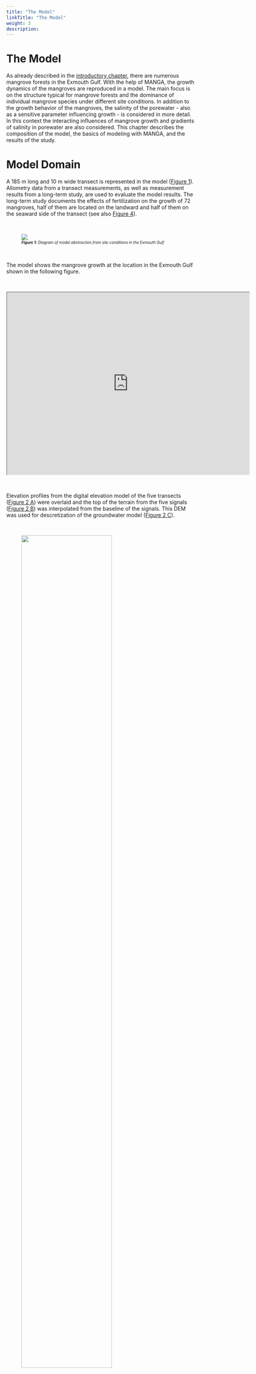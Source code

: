 ```yaml
---
title: "The Model"
linkTitle: "The Model"
weight: 3
description:
---
```

# The Model

<head>
<style type="text/css">
<!--
#vis {
  border: 1px solid black;
}
#Rahmen {
        border-width: 0.1em; 
        border-style: solid;
        text-align:right;
}
-->
</style>
</head>

As already described in the <a href="/docs/sample_model_exmouth_gulf/exmouth_gulf/">introductory chapter</a>, there are numerous mangrove forests in the Exmouth Gulf.
With the help of MANGA, the growth dynamics of the mangroves are reproduced in a model.
The main focus is on the structure typical for mangrove forests and the dominance of individual mangrove species under different site conditions.
In addition to the growth behavior of the mangroves, the salinity of the porewater - also as a sensitive parameter influencing growth - is considered in more detail.
In this context the interacting influences of mangrove growth and gradients of salinity in porewater are also considered.
This chapter describes the composition of the model, the basics of modeling with MANGA, and the results of the study.

<h1>Model Domain</h1>

A 185 m long and 10 m wide transect is represented in the model (<a href="/docs/sample_model_exmouth_gulf/model_results/#Figure_1">Figure 1</a>).
Allometry data from a transect measurements, as well as measurement results from a long-term study, are used to evaluate the model results.
The long-term study documents the effects of fertilization on the growth of 72 mangroves, half of them are located on the landward and half of them on the seaward side of the transect (see also <a href="/docs/sample_model_exmouth_gulf/model_results/#Figure_4">Figure 4</a>).

<br>
<figure>
<a name="Figure_1"></a>
<img src="/pictures/exmouth_gulf/the_model/Transect_Sketch.png">
<figcaption><font size = "1"><i><b>Figure 1:</b> Diagram of model abstraction from site conditions in the Exmouth Gulf</i></font></figcaption>
</figure><br>

The model shows the mangrove growth at the location in the Exmouth Gulf shown in the following figure.

<br>
<p>
<iframe src="https://www.google.com/maps/d/embed?mid=1EiX5yyZGJgVSu7pueUi5_jK160ndg0tG" width="640" height="480"></iframe>
</p>
<br>

Elevation profiles from the digital elevation model of the five transects (<a href="/en/docs/example-model_exmouth_gulf/results/#Figure_2">Figure 2 A</a>) were overlaid and the top of the terrain from the five signals (<a href="/en/docs/example_exmouth_gulf/results/#Figure_2">Figure 2 B</a>) was interpolated from the baseline of the signals.
This DEM was used for descretization of the groundwater model (<a href="/en/docs/example_exmouth_gulf/results/#Figure_2">Figure 2 C</a>).

<br>
<figure>
<a name="Figure_2"></a>
<img src="/pictures/exmouth_gulf/the_model/dem_building.png" style="width:75%">
<figcaption><font size = "1"><i><b>Figure 2:</b> Elevation profiles along transect lines</i></font></figcaption>
</figure><br>

<h1>Modeling</h1>

<h2>Model variants</h2>

Mangrove growth was simulated using three different models (see also <a href="/docs/sample_model_exmouth_gulf/model_results/#Table_1">Table 1</a>). 

In the model "<b>Model Without Feedback</b>" the dynamic changes in abiotic influences (tides, groundwater recharge and salinity of seawater) are included via boundary conditions.
The influence of plant water extraction on porewater salinity was not accounted for.

The model "<b>Model Without Tide</b>" considers the effects of plant water extraction on the salinity of the porewater and all abiotic influences of the first model - with exception of the tides.

Finally, the third model variant "<b>Full Model</b>" reproduces both, the dynamics of tides and the coupling of plant water extraction and porewater.

The following <a href="/docs/sample_model_exmouth_gulf/model_results/#Table_1">Table 1</a> summarizes the specifications of the three model variants.

<br>
<figure>
<figcaption align="top"><font size = "1"><i><b>Table 1:</b> Model variants</i></font></figcaption>
<a name="Table_1"></a>
<table width="100%">
 <tr>
  <td  width="27%" style="text-align: center; vertical-align: middle;">
  </td>
  <td width="23%" style="text-align: center; vertical-align: middle; border-left:1px solid #000; border-right:1px solid #000; border-top:1px solid #000; border-bottom:1px solid #000">
   Tides
  </td>
  <td width="26%" style="text-align: center; vertical-align: middle; border-left:1px solid #000; border-right:1px solid #000; border-top:1px solid #000; border-bottom:1px solid #000">
   Coupling plant water balance and porewater
  </td>
  <td width="23%" style="text-align: center; vertical-align: middle; border-left:1px solid #000; border-right:1px solid #000; border-top:1px solid #000; border-bottom:1px solid #000">
   Other abiotic factors
  </td>
 </tr>
 <tr>
  <td width="27%" style="text-align: center; vertical-align: middle; border-left:1px solid #000; border-right:1px solid #000; border-top:1px solid #000; border-bottom:1px solid #000">
   Model Without Feedback
  </td>
  <td width="23%" style="text-align: center; vertical-align: middle; border-left:1px solid #000; border-right:1px solid #000; border-top:1px solid #000; border-bottom:1px solid #000">
    <font color="green" size="5"> <b> &#10004; </b> </font>
  </td>
  <td width="26%" style="text-align: center; vertical-align: middle; border-left:1px solid #000; border-right:1px solid #000; border-top:1px solid #000; border-bottom:1px solid #000">
    <font color="red" size="5"> <b> &#10008; </b> </font>
  </td>
  <td width="23%" style="text-align: center; vertical-align: middle; border-left:1px solid #000; border-right:1px solid #000; border-top:1px solid #000; border-bottom:1px solid #000">
    <font color="green" size="5"> <b> &#10004; </b> </font>
  </td>
 </tr>
 <tr>
  <td width="27%" style="text-align: center; vertical-align: middle; border-left:1px solid #000; border-right:1px solid #000; border-top:1px solid #000; border-bottom:1px solid #000">
   Model Without Tide
  </td>
  <td width="23%" style="text-align: center; vertical-align: middle; border-left:1px solid #000; border-right:1px solid #000; border-top:1px solid #000; border-bottom:1px solid #000">
    <font color="red" size="5"> <b> &#10008; </b> </font>
  </td>
  <td width="26%" style="text-align: center; vertical-align: middle; border-left:1px solid #000; border-right:1px solid #000; border-top:1px solid #000; border-bottom:1px solid #000">
    <font color="green" size="5"> <b> &#10004; </b> </font>
  </td>
  <td width="23%" style="text-align: center; vertical-align: middle; border-left:1px solid #000; border-right:1px solid #000; border-top:1px solid #000; border-bottom:1px solid #000">
    <font color="green" size="5"> <b> &#10004; </b> </font>
 </tr>
 <tr>
  <td width="27%" style="text-align: center; vertical-align: middle; border-left:1px solid #000; border-right:1px solid #000; border-top:1px solid #000; border-bottom:1px solid #000">
   Full Model
  </td>
  <td width="23%" style="text-align: center; vertical-align: middle; border-left:1px solid #000; border-right:1px solid #000; border-top:1px solid #000; border-bottom:1px solid #000">
    <font color="green" size="5"> <b> &#10004; </b> </font>
  </td>
  <td width="26%" style="text-align: center; vertical-align: middle; border-left:1px solid #000; border-right:1px solid #000; border-top:1px solid #000; border-bottom:1px solid #000">
    <font color="green" size="5"> <b> &#10004; </b> </font>
  </td>
  <td width="23%" style="text-align: center; vertical-align: middle; border-left:1px solid #000; border-right:1px solid #000; border-top:1px solid #000; border-bottom:1px solid #000">
    <font color="green" size="5"> <b> &#10004; </b> </font>
  </td>
 </tr>
</table>
</figure><br>

<h2>Discretization</h2>

<h3>Groundwater model</h3>

The groundwater model represents the subsurface with a grid of dimensions of 10 m x 230 m x 3 m on five FEM layers with 5880 cells.
The following <a href="/docs/sample_model_exmouth_gulf/model_results/#Figure_3">Figure 3</a> shows the spatial discretization from the seaward perspective.

<br>
<figure>
<a name="Figure_3"></a>
<img src="/pictures/exmouth_gulf/the_model/discretization.png">
<figcaption><font size = "1"><i><b>Figure 3:</b> Spatial discretization of the groundwater model</i></font></figcaption>
</figure><br>

The mangroves extract soil water from the subsurface from a depth of 40 cm to 80 cm below the ground surface.
<a href="/docs/sample_model_exmouth_gulf/model_results/#Figure_4">Figure 4</a> shows the model area (gray) and the area of water extraction by the mangroves (blue).
Note the 50-fold vertical scaling.

<br>
<figure>
<a name="Figure_4"></a>
<img src="/pictures/exmouth_gulf/the_model/model_subsurface.png">
<figcaption><font size = "1"><i><b>Figure 4:</b> Area of water extraction by mangroves</i></font></figcaption>
</figure><br>

The groundwater model is discretized in time with a step length of one hour.
The tidal range as a dynamic boundary condition is represented with the time series of the years 1991 to 1993, which is set in loops over the entire model runtime.

<h3>Tree growth model</h3>

Since each mangrove is represented as a single individual, there is no real spatial discretization.
Temporally, the tree growth model is discretized with a time step length of half a year (1&nbsp;a&nbsp;=&nbsp;365.25&nbsp;d).

<h2>Boundary conditions groundwater model</h2>

The salinity of the seawater was set at 50 g/kg, the pore water at the landward end of the transect was assigned a salinity of 70 g/kg.
The transpiration of the mangroves locally increases the salinity.
The water level is determined in terms of hydrostatic pressure at the seaward and landward ends of the model area.
In order to represent the tides, the lake-side water level was integrated into the model as a dynamic Dirichlet boundary condition.
The water level measurements of the Department of Transport of the Government of Western Australia served as data basis.
The land-based water level is represented by a constant Dirichlet boundary condition.
Evaporation of the trees is integrated by sink terms in the area of the roots (see also <a href="/docs/sample_model_exmouth_gulf/model_results/#Figure_4">Figure 4</a>).
Inflow in the form of precipitation is indirectly considered via salinity at the landward edge of the model area.
The model boundaries which are not mentioned explicitly, are all defined as no flow boundary conditions.
<a href="/docs/sample_model_exmouth_gulf/model_results/#Figure_1">Figure 1</a> shows a schematic diagram of this.


<h2>Parameterization</h2>

The following tables show the parameterizations of the subsurface (<a href="/docs/sample_model_exmouth_gulf/model_results/#Table_2">Table 2</a>) and the mangroves (<a href="/docs/sample_model_exmouth_gulf/model_results/#Table_3">Table 3</a>), global weighting factors (<a href="/docs/sample_model_exmouth_gulf/model_results/#Table_4">Table 4</a>), and the initial values of the geoemtries of the mangrove seedlings (<a href="/docs/sample_model_exmouth_gulf/model_results/#Table_5">Table 5</a>).

<h3>Subsurface</h3>

<table>
<tablecaption align="top"><font size = "1"><i><b>Table 2:</b> Parameterizations of subsurface</i></font></tablecaption>
<a name="Table_2"></a>
<thead>
<tr class="header">
<th style="text-align: left;">Symbol</th>
<th style="text-align: left;">Parameter Name</th>
<th style="text-align: left;">Value</th>
</tr>
</thead>
<tbody>
<tr class="odd">
<td style="text-align: left;"><span class="math inline"><em>D</em><sub><em>m</em></sub></span></td>
<td style="text-align: left;">Molecular diffusion coefficient</td>
<td style="text-align: left;">1&nbsp;×&nbsp;10<sup>-9</sup> m<sup>2</sup>/s</td>
</tr>
<tr class="even">
<td style="text-align: left;"><span class="math inline"><em>β</em><sub><em>T</em></sub></span></td>
<td style="text-align: left;">Transversal dispersivity</td>
<td style="text-align: left;">0.5 m</td>
</tr>
<tr class="odd">
<td style="text-align: left;"><span class="math inline"><em>β</em><sub><em>L</em></sub></span></td>
<td style="text-align: left;">Longitudinal dispersivity</td>
<td style="text-align: left;">1 m</td>
</tr>
<tr class="even">
<td style="text-align: left;"><span class="math inline"><em>ρ</em></span></td>
<td style="text-align: left;">Water density</td>
<td style="text-align: left;">1&nbsp;×&nbsp;10<sup>3</sup> kg/m<sup>3</sup></td>
</tr>
<tr class="odd">
<td style="text-align: left;"><span class="math inline"><em>μ</em></span></td>
<td style="text-align: left;">Dynamic Viscosity</td>
<td style="text-align: left;">1&nbsp;×&nbsp;10<sup>-3</sup> Pas</td>
</tr>
<tr class="even">
<td style="text-align: left;"><span class="math inline"><em>κ</em></span></td>
<td style="text-align: left;">Intrinsic permeability</td>
<td style="text-align: left;">5&nbsp;×&nbsp;10<sup>-11</sup> m<sup>2</sup></td>
</tr>
<tr class="odd">
<td style="text-align: left;"><span class="math inline"><em>Φ</em></span></td>
<td style="text-align: left;">Soil porosity</td>
<td style="text-align: left;"><span class="math inline">0.5</span></td>
</tr>
</tbody>
</table>

<h3>Botany</h3>

<h4>Water balance of the mangroves</h4>

<table>
<tablecaption align="top"><font size = "1"><i><b>Table 3:</b> Parameterization of the biotic factors</i></font></tablecaption>
<a name="Table_3"></a>
<thead>
<tr class="header">
<th width="10%" style="text-align: left;">Symbol</th>
<th width="40%" style="text-align: left;">Species parameter</th>
<th width="25%" style="text-align: left;">Avicennia marina</th>
<th width="25%" style="text-align: left;">Rhizophora mangle </th>
</tr>
</thead>
<tbody>
<tr class="odd">
<td style="text-align: left;"><span class="math inline"><em>D</em><sub><em>m</em></sub></span></td>
<td style="text-align: left;">Leaf water potential</td>
<td style="text-align: left;">-8.15&nbsp;×&nbsp;10<sup>6</sup> kg/s<sup>2</sup>/m</td>
<td style="text-align: left;">-6.45&nbsp;×&nbsp;10<sup>6</sup> kg/s<sup>2</sup>/m</td>
</tr>
<tr class="even">
<td style="text-align: left;"><span class="math inline"><em>k</em><sub><em>f</em></sub></span></td>
<td style="text-align: left;">Xylem conductivity</td>
<td style="text-align: left;">1.04&nbsp;×&nbsp;10<sup>-10</sup> kg/s/m<sup>2</sup></td>
<td style="text-align: left;">3.12&nbsp;×&nbsp;10<sup>-10</sup> kg/s/m<sup>2</sup></td>
</tr>
<tr class="odd">
<td style="text-align: left;"><span class="math inline"><em>L</em><sub><em>p</em></sub> ⋅ <em>k</em><sub><em>g</em><em>e</em><em>o</em></sub></span></td>
<td style="text-align: left;">Fine root permeability ⋅  scaling factor</td>
<td style="text-align: left;">1.32&nbsp;×&nbsp;10<sup>-11</sup> kg/s/m<sup>4</sup></td>
<td style="text-align: left;">1.32&nbsp;×&nbsp;10<sup>-11</sup> kg/s/m<sup>4</sup></td>
</tr>
<tr class="even">
<td style="text-align: left;"><span class="math inline"><em>k</em><sub><em>m</em></sub></span></td>
<td style="text-align: left;">Maintenance cost per biomass</td>
<td style="text-align: left;">1.4&nbsp;×&nbsp;10<sup>-6</sup> kg/s/m<sup>3</sup></td>
<td style="text-align: left;">1.4&nbsp;×&nbsp;10<sup>-6</sup> kg/s/m<sup>3</sup></td>
</tr>
<tr class="odd">
<td style="text-align: left;"><span class="math inline"><em>k</em><sub><em>g</em><em>r</em><em>o</em><em>w</em><em>t</em><em>h</em></sub></span></td>
<td style="text-align: left;">Growth speed scaling</td>
<td style="text-align: left;">3.5&nbsp;×&nbsp;10<sup>-3</sup></td>
<td style="text-align: left;">3.5&nbsp;×&nbsp;10<sup>-3</sup></td>
</tr>
</tbody>
</table>

<h4>Global weighting factors</h4>

<table>
<tablecaption align="top"><font size = "1"><i><b>Table 4:</b> Global weighting factor</i></font></tablecaption>
<a name="Table_4"></a>
<thead>
<tr class="header">
<th width="10%" style="text-align: left;">Symbol</th>
<th width="40%" style="text-align: left;">Global weighting factor</th>
<th width="25%" style="text-align: left;">Avicennia marina</th>
<th width="25%" style="text-align: left;">Rhizophora mangle </th>
</tr>
</thead>
<tbody>
<tr class="even">
<td style="text-align: left;"><span class="math inline"><em>C</em><sub><em>S</em></sub></span></td>
<td style="text-align: left;">Solar resource inputs</td>
<td style="text-align: left;">5&nbsp;×&nbsp;10<sup>-8</sup> kg/s/m<sup>2</sup></td>
<td style="text-align: left;">5&nbsp;×&nbsp;10<sup>-8</sup> kg/s/m<sup>2</sup></td>
</tr>
<tr class="odd">
<td style="text-align: left;"><span class="math inline"><em>σ</em></span></td>
<td style="text-align: left;">First sigmoidal slope</td>
<td style="text-align: left;">1.5&nbsp;×&nbsp;10<sup>-2</sup></td>
<td style="text-align: left;">1.5&nbsp;×&nbsp;10<sup>-2</sup> </td>
</tr>
<tr class="even">
<td style="text-align: left;"><span class="math inline"><em>σ</em><sub><em>h</em></sub></span></td>
<td style="text-align: left;">Second sigmoidal slope</td>
<td style="text-align: left;">5&nbsp;×&nbsp;10<sup>-2</sup></td>
<td style="text-align: left;">5&nbsp;×&nbsp;10<sup>-2</td>
</tr>
<tr class="odd">
<td style="text-align: left;"><span class="math inline"><em>ω</em><sub><em>h</em></sub></span></td>
<td style="text-align: left;">Heigth growth scaling factor</td>
<td style="text-align: left;">0.12</td>
<td style="text-align: left;">0.12</td>
</tr>
</tbody>
</table>

<h4>Initial values of the geometrical characteristics of the mangrove seedlings</h4>

<table>
<tablecaption align="top"><font size = "1"><i><b>Table 5:</b> Initial value of the geometrical characteristics of the mangrove seedlings</i></font></tablecaption>
<a name="Table_5"></a>
<thead>
<tr class="header">
<th width="10%" style="text-align: left;">Symbol</th>
<th width="40%" style="text-align: left;">Geometric measure</th>
<th width="25%" style="text-align: left;">Avicennia marina</th>
<th width="25%" style="text-align: left;">Rhizophora mangle </th>
</tr>
</thead>
<tbody>
<tr class="even">
<td style="text-align: left;"><span class="math inline"><em>r</em><sub><em>R</em></sub></span></td>
<td style="text-align: left;">Root radius</td>
<td style="text-align: left;">0.25 m</td>
<td style="text-align: left;">0.25 m</td>
</tr>
<tr class="odd">
<td style="text-align: left;"><span class="math inline"><em>r</em><sub><em>C</em></sub></span></td>
<td style="text-align: left;">Crown radius</td>
<td style="text-align: left;">0.3 m</td>
<td style="text-align: left;">0.3 m</td>
</tr>
<tr class="even">
<td style="text-align: left;"><span class="math inline"><em>r</em><sub><em>S</em></sub></span></td>
<td style="text-align: left;">Stem radius</td>
<td style="text-align: left;">0.01 m</td>
<td style="text-align: left;">0.01 m</td>
</tr>
<tr class="odd">
<td style="text-align: left;"><span class="math inline"><em>h</em><sub><em>R</em></sub></span></td>
<td style="text-align: left;">Root depth</td>
<td style="text-align: left;">0.015 m</td>
<td style="text-align: left;">0.015 m</td>
</tr>
</tbody>
</table>

<h1>Resource competition</h1>

For representing the mangroves in the model area, it is necessary to establish a stable population, which means to reach quasi-stationary conditions.
For this purpose, 30 mangroves are randomly positioned in the model area as seedlings.
In each time step (length: half a year), 30 new mangroves are added, which are also randomly positioned in the model area.
Due to the competition-based tree growth model, these new mangroves die more or less quickly.
Thus, the probability that a young mangrove in the catchment area of an already older one dies again very quickly is very high.
The reason for this is the above-ground competition, especially the lack of sunlight.
Due to the concentration of salinity, caused by extraction of fresh water from the other mangroves, salt plumes are formed in the pore water.
These lead to growth penalties for the mangroves located downstream (especially for young mangroves).
Different mangrove species have varying tolerance to high salt concentrations.
In this research, the two species Avicennia marina ("gray mangrove") and Rhizophora mangle ("red mangrove") were studied in more detail.

<h1>Results</h1>

In this research, two processes were viewed more closely with the help of the MANGA model.
On the one hand, the development of typical structures in mangrove forests is be mapped, on the other hand, the growth behavior of the two mangrove species under different environmental conditions is investigated.
In the following the results of the research are briefly summarized.

<h2>Forest structure</h2>

The following visualization shows the dynamic development of the mangrove population in the model area and the development of the biomass.
The increasingly stable mangrove population can be clearly seen in the first 100 time steps.
Over the X-length of the transect are relatively quickly building areas in which large and thus very old mangroves grow, and areas in which young mangroves quickly die again.
Due to the fact that 30 new mangroves are added to the model as seedlings in each time step and the nutrient competition is initially very low, the biomass in the model initially grows very strongly.
As the number of mangroves in the model area increases, the competition between individual trees increases, too.
After the global maximum of the biomass, the biomass decreases slightly due to worsening nutrient conditions for some mangroves.
After a certain time, a quasi-stationary state of the mangrove population is reached.

<br>
<figure id="vis">
<a name="Visualisierung_1"></a>
<form oninput="x.value=parseInt(a.value)" id="slider" >
 <script src="/js/slider.js"></script> 
<img src='/pictures/exmouth_gulf/TS/ts_0.png' id="abb">
</br>
<p align="left">
<font size = "6">&nbsp;  Timestep:&nbsp;&nbsp;&nbsp;&nbsp; </font>
  <input type="range" name="a" value="0" min="0" max="1650" step="50"> &nbsp;
<font size = "6">  <output name="x" for="a">0</output> </font>&nbsp;&nbsp;
</p>
</figure>
<figcaption><font size = "1"><i><b>Visualisation 1:</b> Dynamic development of the mangrove population over the modeling period</i></font></figcaption>
<br>


In the following video the model area was divided into ten sectors.
The dynamic development of the mangrove population and the salt concentration in the bottom water as well as the biomass of the mangroves in the individual sectors are shown.
Compared to the previous visualization, one main cause of the formation of the typical forest structure can be seen in this video, namely the concentration of salinity in the pore water in certain areas.
The high correlation between salt concentration and biomass in the individual sectors can be seen already from a model runtime of 40 years.
Already from 100 years, the structure of typical mangrove forests is recognizable.

<br>
<figure>
<iframe src="https://player.vimeo.com/video/481362688" width="640" height="360" frameborder="1" allow="autoplay; fullscreen" allowfullscreen></iframe>
<figcaption><font size = "1"><i><b>Video 1:</b> Dynamic development of mangrove population and salinity concentration in porewater over the modeling period.</i></font></figcaption>
</figure><br>

The results of the "<b>Full Model</b>" are in qualitative agreement with the measured field data (<a href="/docs/sample_model_exmouth_gulf/model_results/#Figure_5">Figure 5</a>).
This is true for both the tree height profile (<a href="/docs/sample_model_exmouth_gulf/model_results/#Figure_4">Figure 5 A</a>) and for the porewater salinity profile (<a href="/docs/sample_model_exmouth_gulf/model_results/#Figure_5">Figure 5 B</a>) in the studied transect.
In particular, the variation in porewater salinity was well mapped (<a href="/docs/sample_model_exmouth_gulf/model_results/#Figure_5">Figure 5 A</a>).
The coefficient of determination of the Bravais-Pearson correlation is R²&nbsp;=&nbsp;0.64 for tree height and R²&nbsp;=&nbsp;0.88 for porewater salinity.
A comparison of the results of the "<b>Full Model</b>" with the results of the two model variants "<b>Model Without Feedback</b>" and "<b>Model Without Tide</b>" shows a significantly worse reproduction of the measured field data by the two simpler models (<a href="/docs/sample_model_exmouth_gulf/model_results/#Figure_5">Figure 5 C and 5 D</a>).

<br>
<figure>
<a name="Figure_5"></a>
<img src="/pictures/exmouth_gulf/the_model/results_diff_model_types.png">
<figcaption><font size = "1"><i><b>Figure 5:</b> Simulated and measured mangrove stand properties along transect</i></font></figcaption>
</figure><br>

The "Treatment Averages" plotted in <a href="/docs/sample_model_exmouth_gulf/model_results/#Figure_5">Figure 5</a> are from mangroves that have been studied in more detail in long-term experiments.
A comparison of the results of these observations with the modeling results also shows a high degree of agreement.

In order to investigate the effects of the temporal dynamics of tides and plant water extraction on the salinity in the pore water, this effect was normalized using the following formula:

<br>
<figure>
<div align="center">
<img src="/pictures/exmouth_gulf/the_model/formula_standardization.png" width="50%">
</div>
</figure><br>

These relative effects are shown in the following <a href="/docs/sample_model_exmouth_gulf/model_results/#Figure_6">Figure 6</a> for tree height and porewater salinity.
A value of zero would mean that there is no difference in results between Full Model and the respective simplified model type.
The larger the value becomes, the higher the deviation.

<br>
<figure>
<a name="Figure_6"></a>
<img src="/pictures/exmouth_gulf/the_model/results_standardization.png">
<figcaption><font size = "1"><i><b>Figure 6:</b> Relative impact of not considering tidal range ("Model Wihtout Tide") and plant water extraction ("Model Without Feedback").</i></font></figcaption>
</figure><br>

Due to the greater effects of the tidal range in the area close to the sea, the model "<b>Without Tide</b>" can only represent the tree heights and the porewater salinity here with a relatively large deviation compared to the "<b>Full Model</b>".
However, with further inlands, the water level fluctuations due to tides become smaller.
Tree heights and salinities can be represented in this range (x > 75 m) with smaller relative deviations from the "<b>Full Model</b>".

The Model "<b>Without Feedback</b>" fails to predict mangrove growth height as the "<b>Full Model</b>" does, especially in the middle to landward area (60 m < x < 165 m) of the transect. In this area the salinity of the porewater is concentrated by the plant water extraction, but this is not represented in this type of model.

<h2>Species dominance</h2>

In the previous section, it was shown that MANGA, with the consideration of salinity in the bottom water and the tidal range, is able to represent the forest structures typical for mangrove forests.
Using the extensive parameterization capabilities of the tree growth model (see also the section <a href="/docs/sample_model_exmouth_gulf/model_results/#Parametrization">parametrization</a>), MANGA can also be used to study the growth of single specific individual species.
For example, different mangrove species have different tolerances to excessive salinity.
In this project, the growth behavior of two species, Avicennia marina and Rhizophora mangle, was studied in more detail.

<a href="/docs/sample_model_exmouth_gulf/model_results/#Figure_7">Figure 7</a> shows the species dominance of these two mangrove species at different salinity concentrations (see <a href="/docs/sample_model_exmouth_gulf/model_results/#Table_6">Table 6</a>) in porewater.
The different setups shown in the figure differ only with respect to the boundary conditions of the seaward and landward salinity concentrations of the porewater.
For the consideration of species dominance in the model domain, we introduce the species dominance d and define it as follows:

<br>
<figure style="width:75%">
<div align="center">
<img src="/pictures/exmouth_gulf/the_model/formula_dominance.jpg" style="width:70%">
</div>
</figure><br>

Here, V<sub>i</sub>(x,t) represent the volume of mangrove species Rhizophora mangle (V<sub>Rhi</sub>(x,t)) and Avicennia marina (V<sub>Avi</sub>(x,t)) present at the time step (t) and X coordinate (x).

<br>
<table>
<tablecaption align="top"><font size = "1"><i><b>Table 6:</b> Setup configuration</i></font></tablecaption>
<a name="Table_6"></a>
            <tr>
                <th>Setup</th>
                <td style="text-align: center;">A</td>
		<td style="text-align: center;">B</td>
		<td style="text-align: center;">C</td>
                <td style="text-align: center;">D</td>
		<td style="text-align: center;">E</td>
		<td style="text-align: center;">F</td>
            </tr>
            <tr>
                <th>seeward salinity [g/kg]</th>
                <td>15</td>
		<td>15</td>
		<td>25</td>
                <td>50</td>
		<td>50</td>
		<td>35</td>
            </tr>
            <tr>
                <th>landward salinity [g/kg]</th>
                <td>25</td>
		<td>40</td>
		<td>55</td>
                <td>60</td>
		<td>45</td>
		<td>35</td>
            </tr>
</table>

<br>
<figure>
<a name="Figure_7"></a>
<img src="/pictures/exmouth_gulf/the_model/result_dominance_1.png" style="width:75%">
<figcaption><font size = "1"><i><b>Figure 7:</b> Resulting simulated forest properties from all simulated setups presented in dependence on established porewater salinity</i></font></figcaption>
</figure><br>

<a href="/docs/sample_model_exmouth_gulf/model_results/#Figure_7">Figure 7A to 7D</a> show an initially monospecific Rhizophora forest (<a href="/docs/sample_model_exmouth_gulf/model_results/#Figure_7">Figure 7A</a>) due to both seaward and landward low salinity concentrations.
As salinity increases, a mixed forest of both species is established (<a href="/docs/sample_model_exmouth_gulf/model_results/#Figure_7">Figure 7B and 7C</a>). <a href="/docs/sample_model_exmouth_gulf/model_results/#Figure_7">Figure 6D</a> then depicts a monospecific Avicennia marina forest due to the high salt concentrations.
Both <a href="/docs/sample_model_exmouth_gulf/model_results/#Figure_7">Figure 7E and 7F</a> are similar to setup configurations <a href="/docs/sample_model_exmouth_gulf/model_results/#Figure_7">Figure 7B and 7C</a> in that the values of salinities on landward and seaward sides of the transect, respectively, assume approximately the other value.
Thus, they too represent a mixed forest of both species.
These results are shown again in a different way in the following <a href="/docs/sample_model_exmouth_gulf/model_results/#Figure_8">Figure 8</a>.

<br>
<figure>
<a name="Figure_8"></a>
<img src="/pictures/exmouth_gulf/the_model/result_dominance_2.png" style="width:75%">
<figcaption><font size = "1"><i><b>Figure 8:</b> Dependence of species dominance on landward (x-axis) and seaward (y-axis) salinity.</i></font></figcaption>
</figure><br>

When looking at the mixed forests, real mixed populations are existing only in a few individual sections.
In most areas a clear dominance of one species is expressed.
These sharp transitions between the individual dominance zones show that coexistence between the different species is only possible in areas of certain pore water salinities.
The location of the boundaries and the change in species dominance d (slope of the curve) depend on the individual-specific parameters in the tree growth model.
Soil water salinity is also affected by the number of individuals per area and tree heights.
These two parameters are in turn influenced by the same individual-specific parameters.

Consequently, the coupling between plant water balance and porewater significantly influences the formation of forest structure.
In the setups that result to the formation of a mixed forest, either two-zone (<a href="/docs/sample_model_exmouth_gulf/model_results/#Figure_7">Figure 7C and 7E</a>) or three-zone (<a href="/docs/sample_model_exmouth_gulf/model_results/#Figure_7">Figure 7B and 7F</a>) mixed forests are formed.
The two zones at the seaward and landward end of the model are mainly controlled by the parameters of salinity as boundary condition.
In the model center, the transpiration of the mangroves leads to a concentration of the porewater salinity.
If this exceeds a certain value, the more salt-resistant species Avicennia marina dominates.

As also shown in <a href="/docs/sample_model_exmouth_gulf/model_results/#Figure_9">Figure 9</a>, the results of considering species dominance in the model are consistent with the measured field data in those transects considered in the project.

<br>
<figure>
<a name="Figure_9"></a>
<img src="/pictures/exmouth_gulf/the_model/result_dominance_3.png" style="width:75%">
<figcaption><font size = "1"><i><b>Figure 9:</b> Resulting simulated forest properties from all simulated setups presented in dependence on established porewater salinity</i></font></figcaption>
</figure><br>

Consequently, the MANGA model software is able to represent not only the evolving structure of a mangrove forest, but also its composition of different species.

<h1>Conclusion</h1>

With "<b>Full Model</b>" the structure which is typical for mangrove forests can be modeled.
Specifically, the forest structure of the Avicennia marina monoculture forest in the considered area in the Exmouth Gulf in Western Australia could be reproduced in a consistent manner with the available field data.
Variations in tree heights and soil water salinity between model and measured values are within the range of variability in field measurements.
MANGA is capable of doing this without further calibration of plant-specific parameters.
The "<b>Full Model</b>" was able to identify areas in the model area where either tides or vegetation significantly influence structural properties. 

Based on the results of the modeling, it must be assumed that a correct representation of mangrove growth with MANGA is only possible if the tidal range and the influences of water extraction of the mangroves from the subsurface are considered.
Calibration of the plant parameters is not necessary for this purpose.
Also not considered are heterogeneous hydrogeological properties of the subsurface, e.g. concerning hydraulic conductivity or porosity. 

The gradients of the salt concentration in the porewater caused by the plant water extraction have a significant effect on the growth dynamics of the mangrove population, especially in the landward area.
Further, it can be concluded from the results that the influence of tides is a major influencing factor on the gradients of salinity concentration in bottom water.
This influence is greatest at the seaward end of the transect.
As the height of the tide decreases, or the duration of inundation decreases, the feedback between plant water and bottom water budgets takes on increasing importance in this process.

Using the sensitivity analysis of the model with respect to species dominance, it was shown that species composition can be described by considering soil water balance and plant water withdrawal across the system boundary.
By variation of just two parameters (see <a href="/docs/sample_model_exmouth_gulf/model_results/#Table_3">Table 3</a>) that directly affect tree water uptake, typical zonation patterns in mixed mangrove forests could be reproduced.
This was accomplished even with roughly estimated plant-specific parameters for one of the two species.
If the boundary conditions of the salt concentrations on the land- and seaward side are both chosen very high or very low, monoculture forests are formed.
If a moderate mean value of the salinities is chosen, mixed forests of both species are formed.
These show zones with clear dominance of one species, separated by sharp transitions.
These transitions are shown to depend on the porewater salinity.
The species composition in the model agrees with the measured field data.

<h1>Outlook</h1>

There is evidence in the literature that mangroves adapt to their environmental conditions over time.
A lower salt concentration in the bottom water provides higher xylem conductance and thus greater transpiration.
At the same time, however, a low salt concentration in the subsurface also provides higher leaf water potentials that inhibit transpiration.
These mutually balancing processes provide approximately constant transpiration rates at different porewater salinities.
A more detailed study of these processes may help to understand the ability of mangroves to adapt their physiology to appropriate sites prevailing environmental conditions.

Precipitation was not dynamically integrated as a separate process in this project, as still described, but is represented by the land-based constant boundary condition of water level and salinity.
The Exmouth Gulf is generally a region of very low annual precipitation sums.
However, the variability of individual rainfall events is very high.
Due to cyclones, heavy rainfall events occur regularly and account for a not insignificant portion of the total precipitation.
The influence of precipitation on the mangrove population was studied indirectly by setting different values of the boundary condition of landward porewater salinity.
Since this boundary condition was shown to be a very sensitive variable, it follows that precipitation also has an influence on mangrove species composition and, in general, the formation of typical mangrove forest structures.
In the course of climate change, it can be assumed that heavy rainfall events or generally extreme weather situations will increase and that sea level will rise.
Since the model was able to represent the populations according to reality, it could also be used to investigate the effects of climate change on the sensitive ecosystems of the mangrove forests.
Further, the model can provide important clues in the study of all relationships between forest structures and plant characteristics.
Models that represent the processes based on more conceptual approaches than MANGA can be calibrated and verified with MANGA.
